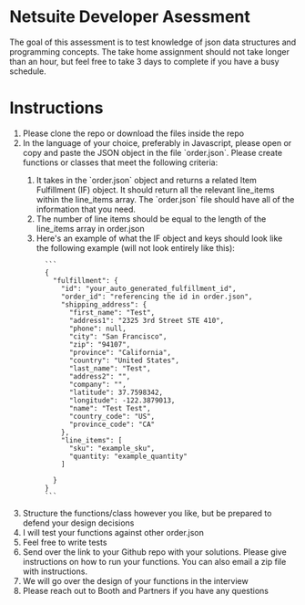 # Netsuite Developer Asessment
The goal of this assessment is to test knowledge of json data structures and  programming concepts. The take home assignment should not take longer than an hour, but feel free to take 3 days to complete if you have a busy schedule. 

# Instructions
<ol>
  <li>Please clone the repo or download the files inside the repo</li>
  <li>In the language of your choice, preferably in Javascript, please open or copy and paste the JSON object in the file `order.json`. Please create functions or classes that meet the following criteria: </li>
  <ol>
    <li>It takes in the `order.json` object and returns a related Item Fulfillment (IF) object. It should return all the relevant line_items within the line_items array. The `order.json` file should have all of the information that you need.</li>
    <li>The number of line items should be equal to the length of the line_items array in order.json</li>
    <li>Here's an example of what the IF object and keys should look like the following example (will not look entirely like this):</li>
     
      ```
      {
        "fulfillment": {
          "id": "your_auto_generated_fulfillment_id",
          "order_id": "referencing the id in order.json",
          "shipping_address": {
            "first_name": "Test",
            "address1": "2325 3rd Street STE 410",
            "phone": null,
            "city": "San Francisco",
            "zip": "94107",
            "province": "California",
            "country": "United States",
            "last_name": "Test",
            "address2": "",
            "company": "",
            "latitude": 37.7598342,
            "longitude": -122.3879013,
            "name": "Test Test",
            "country_code": "US",
            "province_code": "CA"
          },
          "line_items": [
            "sku": "example_sku",
            "quantity: "example_quantity"
          ]

        }
      }
      ```

    
 
    
  </ol>
  <li>Structure the functions/class however you like, but be prepared to defend your design decisions</li>
  <li>I will test your functions against other order.json</li>
  <li>Feel free to write tests</li>
  <li>Send over the link to your Github repo with your solutions. Please give instructions on how to run your functions. You can also email a zip file with instructions.</li>
  <li>We will go over the design of your functions in the interview</li>
  <li>Please reach out to Booth and Partners if you have any questions</li>

</ol>
